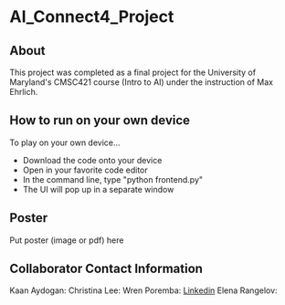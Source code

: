 # AI_Connect4_Project
## About
This project was completed as a final project for the University of Maryland's CMSC421 course (Intro to AI) under the instruction of Max Ehrlich.

## How to run on your own device
To play on your own device...
- Download the code onto your device
- Open in your favorite code editor
- In the command line, type "python frontend.py"
- The UI will pop up in a separate window

## Poster
Put poster (image or pdf) here

## Collaborator Contact Information
Kaan Aydogan: 
Christina Lee: 
Wren Poremba: [Linkedin](https://www.linkedin.com/in/wrenporemba/)
Elena Rangelov: 
